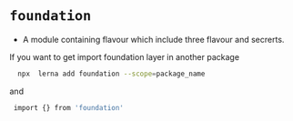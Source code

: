 # `foundation`

-  A module containing flavour which include three flavour and secrerts.

If you want to get import foundation layer in another package 
```sh
  npx  lerna add foundation --scope=package_name
```
and 
```sh
 import {} from 'foundation'
```